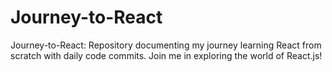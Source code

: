 # Journey-to-React
Journey-to-React: Repository documenting my journey learning React from scratch with daily code commits. Join me in exploring the world of React.js!
